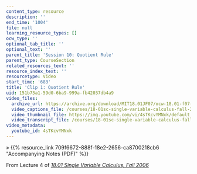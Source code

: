 ```yaml
---
content_type: resource
description: ''
end_time: '1004'
file: null
learning_resource_types: []
ocw_type: ''
optional_tab_title: ''
optional_text: ''
parent_title: 'Session 10: Quotient Rule'
parent_type: CourseSection
related_resources_text: ''
resource_index_text: ''
resourcetype: Video
start_time: '683'
title: 'Clip 1: Quotient Rule'
uid: 151b73a1-59d0-6ba9-999a-fb42037db4a9
video_files:
  archive_url: https://archive.org/download/MIT18.01JF07/ocw-18.01-f07-lec04_300k.mp4
  video_captions_file: /courses/18-01sc-single-variable-calculus-fall-2010/4b9bcfdccc485eb9906bac2735e7c8f5_4sTKcvYMNxk.vtt
  video_thumbnail_file: https://img.youtube.com/vi/4sTKcvYMNxk/default.jpg
  video_transcript_file: /courses/18-01sc-single-variable-calculus-fall-2010/013a7c85e288e42d7d22ee519948ea00_4sTKcvYMNxk.pdf
video_metadata:
  youtube_id: 4sTKcvYMNxk
---
```


» {{% resource_link 709f6672-888f-18e2-2656-ca8700218cb6 "Accompanying Notes (PDF)" %}}

From Lecture 4 of [_18.01 Single Variable Calculus, Fall 2006_](/courses/18-01-single-variable-calculus-fall-2006/video_galleries/video-lectures)


